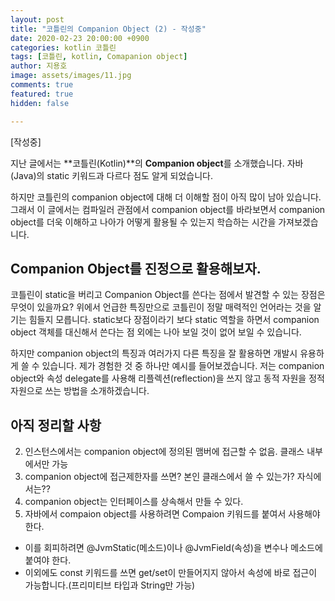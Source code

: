 ```yaml
---
layout: post
title: "코틀린의 Companion Object (2) - 작성중"
date: 2020-02-23 20:00:00 +0900
categories: kotlin 코틀린
tags: [코틀린, kotlin, Comapanion object]
author: 지용호
image: assets/images/11.jpg
comments: true
featured: true
hidden: false

---
```

[작성중]

지난 글에서는 **코틀린(Kotlin)**의 **Companion object**를 소개했습니다. 자바(Java)의 static 키워드과 다르다 점도 알게 되었습니다. 

하지만 코틀린의 companion object에 대해 더 이해할 점이 아직 많이 남아 있습니다. 그래서 이 글에서는 컴파일러 관점에서 companion object를 바라보면서 companion object를 더욱 이해하고 나아가 어떻게 활용될 수 있는지 학습하는 시간을 가져보겠습니다.



## Companion Object를 진정으로 활용해보자. 

코틀린이 static을 버리고 Companion Object를 쓴다는 점에서 발견할 수 있는 장점은 무엇이 있을까요? 위에서 언급한 특징만으로 코틀린이 정말 매력적인 언어라는 것을 알기는 힘들지 모릅니다. static보다 장점이라기 보다 static 역할을 하면서 companion object 객체를 대신해서 쓴다는 점 외에는 나아 보일 것이 없어 보일 수 있습니다. 

하지만 companion object의 특징과 여러가지 다른 특징을 잘 활용하면 개발시 유용하게 쓸 수 있습니다. 제가 경험한 것 중 하나만 예시를 들어보겠습니다. 저는 companion object와 속성 delegate를 사용해 리플렉션(reflection)을 쓰지 않고 동적 자원을 정적 자원으로 쓰는 방법을 소개하겠습니다. 




## 아직 정리할 사항

2. 인스턴스에서는 companion object에 정의된 맴버에 접근할 수 없음. 클래스 내부에서만 가능 
3. companion object에 접근제한자를 쓰면? 본인 클래스에서 쓸 수 있는가? 자식에서는?? 
4. companion object는 인터페이스를 상속해서 만들 수 있다. 
5. 자바에서 compaion object를 사용하려면 Compaion 키워드를 붙여서 사용해야 한다.
  - 이를 회피하려면 @JvmStatic(메소드)이나 @JvmField(속성)을 변수나 메소드에 붙여야 한다. 
  - 이외에도 const 키워드를 쓰면 get/set이 만들어지지 않아서 속성에 바로 접근이 가능합니다.(프리미티브 타입과 String만 가능)


